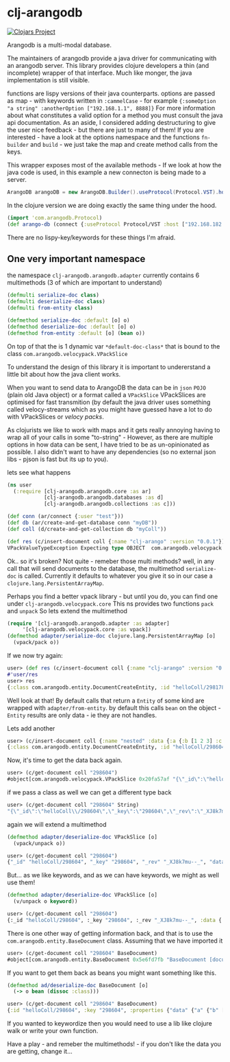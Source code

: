 # clj-arangodb

[![Clojars Project](https://img.shields.io/clojars/v/beoliver/clj-arangodb.svg)](https://clojars.org/beoliver/clj-arangodb)

Arangodb is a multi-modal database.

The maintainers of arangodb provide a java driver for communicating with an arangodb server.
This library provides clojure developers a thin (and incomplete) wrapper of that interface.
Much like monger, the java implementation is still visible.

functions are lispy versions of their java counterparts.
options are passed as map - with keywords written in `:cammelCase` - for example `{:someOption "a string" :anotherOption ["192.168.1.1", 8888]}`
For more information about what constitutes a valid option for a method you must consult the java api documentation.
As an aside, I considered adding destructuring to give the user nice feedback - but there are just to many of them! If you are interested -
have a look at the options namespace and the functions `fn-builder` and `build` - we just take the map and create method calls from the keys.

This wrapper exposes most of the available methods -
If we look at how the java code is used, in this example a new connecton is being made to a server.
```java
ArangoDB arangoDB = new ArangoDB.Builder().useProtocol(Protocol.VST).host("192.168.182.50", 8888).build();
```
In the clojure version we are doing exactly the same thing under the hood.
```clojure
(import 'com.arangodb.Protocol)
(def arango-db (connect {:useProtocol Protocol/VST :host ["192.168.182.50" 8888]}))
```
There are no lispy-key/keywords for these things I'm afraid.

## One very important namespace
the namespace `clj-arangodb.arangodb.adapter` currently contains 6 multimethods (3 of which are important to understand)
```clojure
(defmulti serialize-doc class)
(defmulti deserialize-doc class)
(defmulti from-entity class)

(defmethod serialize-doc :default [o] o)
(defmethod deserialize-doc :default [o] o)
(defmethod from-entity :default [o] (bean o))
```
On top of that the is 1 dynamic var `*default-doc-class*` that is bound to the class `com.arangodb.velocypack.VPackSlice`

To understand the design of this library it is important to undererstand a little bit about how the java client works.

When you want to send data to ArangoDB the data can be in `json` `POJO` (plain old Java object) or a format called a `VPackSlice`
VPackSlices are optimised for fast transmition (by default the java driver uses something called velocy-streams which as you might
have guessed have a lot to do with VPackSlices or *velocy packs*.

As clojurists we like to work with maps and it gets really annoying having to wrap all of your calls in some "to-string" -
However, as there are multiple options in how data can be sent, I have tried to be as un-opinionated as possible.
I also didn't want to have any dependencies (so no external json libs - pjson is fast but its up to you).

lets see what happens
```clojure
(ns user
  (:require [clj-arangodb.arangodb.core :as ar]
            [clj-arangodb.arangodb.databases :as d]
            [clj-arangodb.arangodb.collections :as c]))

(def conn (ar/connect {:user "test"}))
(def db (ar/create-and-get-database conn "myDB"))
(def coll (d/create-and-get-collection db "myColl"))

(def res (c/insert-document coll {:name "clj-arango" :version "0.0.1"}))
VPackValueTypeException Expecting type OBJECT  com.arangodb.velocypack.VPackSlice.objectIterator (VPackSlice.java:772)
```
Ok.. so it's broken? Not quite - remeber those multi methods? well, in any call that will send documents
to the database, the multimethod `serialize-doc` is called. Currently it defaults to whatever you give it
so in our case a `clojure.lang.PersistentArrayMap`.

Perhaps you find a better vpack library - but until you do, you can find one under `clj-arangodb.velocypack.core`
This ns provides two functions `pack` and `unpack`
So lets extend the multimethod
```clojure
(require '[clj-arangodb.arangodb.adapter :as adapter]
	 '[clj-arangodb.velocypack.core :as vpack])
(defmethod adapter/serialize-doc clojure.lang.PersistentArrayMap [o]
  (vpack/pack o))
```
If we now try again:
```clojure
user> (def res (c/insert-document coll {:name "clj-arango" :version "0.0.1"}))
#'user/res
user> res
{:class com.arangodb.entity.DocumentCreateEntity, :id "helloColl/298178", :key "298178", :new nil, :old nil, :rev "_XJ8g7Yi--_"}
```
Well look at that! By default calls that return a `Entity` of some kind are wrapped with `adapter/from-entity`. by default this
calls `bean` on the object - `Entity` results are only data - ie they are not handles.

Lets add another
```clojure
user> (c/insert-document coll {:name "nested" :data {:a {:b [1 2 3] :c true}}})
{:class com.arangodb.entity.DocumentCreateEntity, :id "helloColl/298604", :key "298604", :new nil, :old nil, :rev "_XJ8k7mu--_"}
```
Now, it's time to get the data back again.
```clojure
user> (c/get-document coll "298604")
#object[com.arangodb.velocypack.VPackSlice 0x20fa57af "{\"_id\":\"helloColl\\/298604\",\"_key\":\"298604\",\"_rev\":\"_XJ8k7mu--_\",\"data\":{\"a\":{\"b\":[1,2,3],\"c\":true}},\"name\":\"nested\"}"]
```
if we pass a class as well we can get a different type back
```clojure
user> (c/get-document coll "298604" String)
"{\"_id\":\"helloColl\\/298604\",\"_key\":\"298604\",\"_rev\":\"_XJ8k7mu--_\",\"data\":{\"a\":{\"b\":[1,2,3],\"c\":true}},\"name\":\"nested\"}"
```
again we will extend a multimethod
```clojure
(defmethod adapter/deserialize-doc VPackSlice [o]
  (vpack/unpack o))

user> (c/get-document coll "298604")
{"_id" "helloColl/298604", "_key" "298604", "_rev" "_XJ8k7mu--_", "data" {"a" {"b" [1 2 3], "c" true}}, "name" "nested"}
```

But... as we like keywords, and as we can have keywords, we might as well use them!
```clojure
(defmethod adapter/deserialize-doc VPackSlice [o]
  (v/unpack o keyword))

user> (c/get-document coll "298604")
{:_id "helloColl/298604", :_key "298604", :_rev "_XJ8k7mu--_", :data {:a {:b [1 2 3], :c true}}, :name "nested"}
```
There is one other way of getting information back, and that is to use the `com.arangodb.entity.BaseDocument` class.
Assuming that we have imported it
```clojure
user> (c/get-document coll "298604" BaseDocument)
#object[com.arangodb.entity.BaseDocument 0x5e6fd7fb "BaseDocument [documentRevision=_XJ8k7mu--_, documentHandle=helloColl/298604, documentKey=298604, properties={data={a={b=[1, 2, 3], c=true}}, name=nested}]"]
```
If you want to get them back as beans you might want something like this.
```clojure
(defmethod ad/deserialize-doc BaseDocument [o]
  (-> o bean (dissoc :class)))

user> (c/get-document coll "298604" BaseDocument)
{:id "helloColl/298604", :key "298604", :properties {"data" {"a" {"b" [1 2 3], "c" true}}, "name" "nested"}, :revision "_XJ8k7mu--_"}
```
If you wanted to keywordize then you would need to use a lib like clojure walk or write your own function.

Have a play - and remeber the multimethods! - if you don't like the data you are getting, change it...